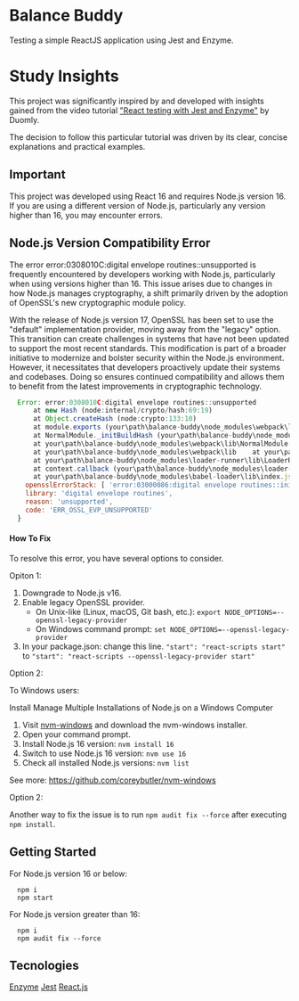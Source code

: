 # Balance Buddy

Testing a simple ReactJS application using Jest and Enzyme.

# Study Insights

This project was significantly inspired by and developed with insights gained from the video tutorial ["React testing with Jest and Enzyme"](https://www.youtube.com/watch?v=XNzVMP7Mnxg&ab_channel=Duomly) by Duomly. 

The decision to follow this particular tutorial was driven by its clear, concise explanations and practical examples.

## Important

This project was developed using React 16 and requires Node.js version 16. If you are using a different version of Node.js, particularly any version higher than 16, you may encounter errors. 

## Node.js Version Compatibility Error

The error error:0308010C:digital envelope routines::unsupported is frequently encountered by developers working with Node.js, particularly when using versions higher than 16. This issue arises due to changes in how Node.js manages cryptography, a shift primarily driven by the adoption of OpenSSL's new cryptographic module policy.

With the release of Node.js version 17, OpenSSL has been set to use the "default" implementation provider, moving away from the "legacy" option. This transition can create challenges in systems that have not been updated to support the most recent standards. This modification is part of a broader initiative to modernize and bolster security within the Node.js environment. However, it necessitates that developers proactively update their systems and codebases. Doing so ensures continued compatibility and allows them to benefit from the latest improvements in cryptographic technology.

```javascript
  Error: error:0308010C:digital envelope routines::unsupported
      at new Hash (node:internal/crypto/hash:69:19)
      at Object.createHash (node:crypto:133:10)
      at module.exports (your\path\balance-buddy\node_modules\webpack\lib\util\createHash.js:135:53)
      at NormalModule._initBuildHash (your\path\balance-buddy\node_modules\webpack\lib\NormalModule.js:417:16)
      at your\path\balance-buddy\node_modules\webpack\lib\NormalModule.js:452:10
      at your\path\balance-buddy\node_modules\webpack\lib    at your\path\balance-buddy\node_modules\loader-runner\lib\LoaderRunner.js:367:11
      at your\path\balance-buddy\node_modules\loader-runner\lib\LoaderRunner.js:233:18
      at context.callback (your\path\balance-buddy\node_modules\loader-runner\lib\LoaderRunner.js:111:13)
      at your\path\balance-buddy\node_modules\babel-loader\lib\index.js:59:103 {
    opensslErrorStack: [ 'error:03000086:digital envelope routines::initialization error' ],    
    library: 'digital envelope routines',
    reason: 'unsupported',
    code: 'ERR_OSSL_EVP_UNSUPPORTED'
  }
```
#### How To Fix

To resolve this error, you have several options to consider.

Opiton 1:

1. Downgrade to Node.js v16.
2. Enable legacy OpenSSL provider.
   - On Unix-like (Linux, macOS, Git bash, etc.):
   `export NODE_OPTIONS=--openssl-legacy-provider`
   - On Windows command prompt:
   `set NODE_OPTIONS=--openssl-legacy-provider`
3. In your package.json: change this line.
`"start": "react-scripts start"`
to
`"start": "react-scripts --openssl-legacy-provider start"`

Option 2:

To Windows users: 

Install Manage Multiple Installations of Node.js on a Windows Computer

1. Visit [nvm-windows](https://github.com/coreybutler/nvm-windows) and download the nvm-windows installer.
2. Open your command prompt.
3. Install Node.js 16 version:
`nvm install 16`
1. Switch to use Node.js 16 version:
`nvm use 16`
1. Check all installed Node.js versions:
`nvm list`

See more: https://github.com/coreybutler/nvm-windows

Option 2:

Another way to fix the issue is to run `npm audit fix --force` after executing `npm install`.

## Getting Started

For Node.js version 16 or below:

```
  npm i
  npm start
```

For Node.js version greater than 16:

```
  npm i
  npm audit fix --force
```

## Tecnologies

[Enzyme](https://enzymejs.github.io/enzyme/)
[Jest](https://jestjs.io/)
[React.js](https://react.dev/)
